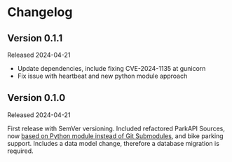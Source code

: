 # Changelog

## Version 0.1.1

Released 2024-04-21

- Update dependencies, include fixing CVE-2024-1135 at gunicorn
- Fix issue with heartbeat and new python module approach

## Version 0.1.0

Released 2024-04-21

First release with SemVer versioning. Included refactored ParkAPI Sources, now 
[based on Python module instead of Git Submodules](https://pypi.org/project/parkapi-sources/), and bike parking 
support. Includes a data model change, therefore a database migration is required.

